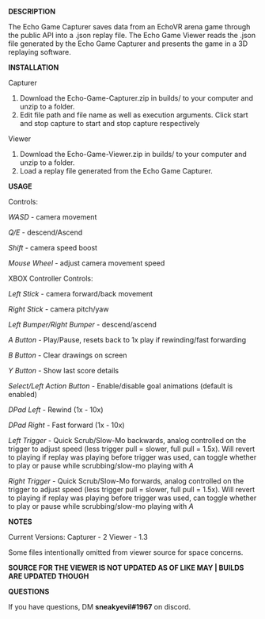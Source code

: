 **DESCRIPTION**

The Echo Game Capturer saves data from an EchoVR arena game through the public API into a .json replay file.
The Echo Game Viewer reads the .json file generated by the Echo Game Capturer and presents the game in a 3D replaying software.

**INSTALLATION**

Capturer

<ol>
  <li> Download the Echo-Game-Capturer.zip in builds/ to your computer and unzip to a folder. </li>
  <li> Edit file path and file name as well as execution arguments. Click start and stop capture to start and stop capture respectively </li>
</ol>

Viewer

<ol>
  <li> Download the Echo-Game-Viewer.zip in builds/ to your computer and unzip to a folder. </li>
  <li> Load a replay file generated from the Echo Game Capturer. </li>
</ol>

**USAGE**

Controls:

*WASD* - camera movement

*Q/E* - descend/Ascend

*Shift* - camera speed boost

*Mouse Wheel* - adjust camera movement speed 


XBOX Controller Controls:


*Left Stick* - camera forward/back movement

*Right Stick* - camera pitch/yaw

*Left Bumper/Right Bumper* - descend/ascend

*A Button* - Play/Pause, resets back to 1x play if rewinding/fast forwarding

*B Button* - Clear drawings on screen

*Y Button* - Show last score details

*Select/Left Action Button* - Enable/disable goal animations (default is enabled)

*DPad Left* - Rewind (1x - 10x)

*DPad Right* - Fast forward (1x - 10x)

*Left Trigger* - Quick Scrub/Slow-Mo backwards, analog controlled on the trigger to adjust speed (less trigger pull = slower, full pull = 1.5x). Will revert to playing if replay was playing before trigger was used, can toggle whether to play or pause while scrubbing/slow-mo playing with *A*

*Right Trigger* - Quick Scrub/Slow-Mo forwards, analog controlled on the trigger to adjust speed (less trigger pull = slower, full pull = 1.5x). Will revert to playing if replay was playing before trigger was used, can toggle whether to play or pause while scrubbing/slow-mo playing with *A*

**NOTES**

Current Versions:
Capturer - 2
Viewer - 1.3

Some files intentionally omitted from viewer source for space concerns.

**SOURCE FOR THE VIEWER IS NOT UPDATED AS OF LIKE MAY | BUILDS ARE UPDATED THOUGH**


**QUESTIONS**

If you have questions, DM **sneakyevil#1967** on discord.
